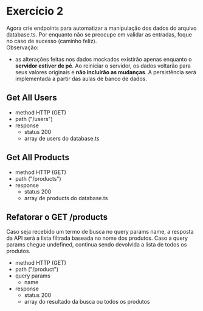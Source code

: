 # Exercício 2
Agora crie endpoints para automatizar a manipulação dos dados do arquivo database.ts.
Por enquanto não se preocupe em validar as entradas, foque no caso de sucesso (caminho feliz).<br>
Observação:
- as alterações feitas nos dados mockados existirão apenas enquanto o **servidor estiver de pé**. Ao reiniciar o servidor, os dados voltarão para seus valores originais e **não incluírão as mudanças**. A persistência será implementada a partir das aulas de banco de dados.

## Get All Users
- method HTTP (GET)
- path ("/users")
- response
    - status 200
    - array de users do database.ts

## Get All Products
- method HTTP (GET)
- path ("/products")
- response
    - status 200
    - array de products do database.ts

## Refatorar o GET /products
Caso seja recebido um termo de busca no query params name, a resposta da API será a lista filtrada baseada no nome dos produtos. Caso a query params chegue undefined, continua sendo devolvida a lista de todos os produtos.
- method HTTP (GET)
- path ("/product")
- query params
    - name
- response
    - status 200
    - array do resultado da busca ou todos os produtos
